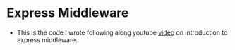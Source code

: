 # Express Middleware

- This is the code I wrote following along youtube [video](https://www.youtube.com/watch?v=lY6icfhap2o) on introduction to express middleware.
